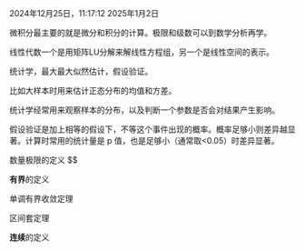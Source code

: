 2024年12月25日，11:17:12
2025年1月2日






微积分最主要的就是微分和积分的计算。极限和级数可以到数学分析再学。


线性代数一个是用矩阵LU分解来解线性方程组，另一个是线性空间的表示。


统计学，最大最大似然估计，假设验证。


比如大样本时用来估计正态分布的均值和方差。

统计学经常用来观察样本的分布，以及判断一个参数是否会对结果产生影响。


假设验证是加上相等的假设下，不等这个事件出现的概率。概率足够小则差异越显著。计算时常用的统计量是 p 值，也是足够小（通常取<0.05）时差异显著。



数量极限的定义 $$

**有界**的定义


单调有界收敛定理

区间套定理

**连续**的定义



